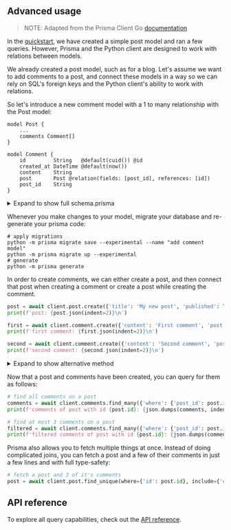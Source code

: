 ## Advanced usage

> NOTE: Adapted from the Prisma Client Go [documentation](https://github.com/prisma/prisma-client-go/blob/master/docs/advanced.md)

In the [quickstart](quickstart.md), we have created a simple post model and ran a few queries. However, Prisma and the
Python client are designed to work with relations between models.

We already created a post model, such as for a blog. Let's assume we want to add comments to a post, and connect these
models in a way so we can rely on SQL's foreign keys and the Python client's ability to work with relations.

So let's introduce a new comment model with a 1 to many relationship with the Post model:

```prisma
model Post {
    ...
    comments Comment[]
}

model Comment {
    id         String   @default(cuid()) @id
    created_at DateTime @default(now())
    content    String
    post       Post @relation(fields: [post_id], references: [id])
    post_id    String
}
```

<details>
    <summary>Expand to show full schema.prisma</summary>

   ```prisma
    datasource db {
        // could be postgresql or mysql
        provider = "sqlite"
        url      = "file:dev.db"
    }

    generator db {
        provider = "python -m prisma"
    }

    model Post {
        id         String   @default(cuid()) @id
        created_at DateTime @default(now())
        updated_at DateTime @updatedAt
        title      String
        published  Boolean
        desc       String?
        comments  Comment[]
    }

    model Comment {
        id         String   @default(cuid()) @id
        created_at DateTime @default(now())
        content    String
        post       Post @relation(fields: [post_id], references: [id])
        post_id    String
    }
   ```

</details>

Whenever you make changes to your model, migrate your database and re-generate your prisma code:

```shell script
# apply migrations
python -m prisma migrate save --experimental --name "add comment model"
python -m prisma migrate up --experimental
# generate
python -m prisma generate
```

In order to create comments, we can either create a post, and then connect that post when creating a comment or create a post while creating the comment.

```py
post = await client.post.create({'title': 'My new post', 'published': True})
print(f'post: {post.json(indent=2)}\n')

first = await client.comment.create({'content': 'First comment', 'post': {'connect': {'id': post.id}}})
print(f'first comment: {first.json(indent=2)}\n')

second = await client.comment.create({'content': 'Second comment', 'post': {'connect': {'id': post.id}}})
print(f'second comment: {second.json(indent=2)}\n')
```

<details>
    <summary>Expand to show alternative method</summary>

   ```py
   first = await client.comment.create(
        {
            'content': 'First comment',
            'post': {'create': {'title': 'My new post', 'published': True}},
        },
        include={'post': True}
   )
   second = await client.comment.create(
        {'content': 'Second comment', 'post': {'connect': {'id': first.post.id}}}
   )
   ```

</details>

Now that a post and comments have been created, you can query for them as follows:

```py
# find all comments on a post
comments = await client.comments.find_many({'where': {'post_id': post.id}})
print(f'comments of post with id {post.id}: {json.dumps(comments, indent=2)}')

# find at most 3 comments on a post
filtered = await client.comments.find_many({'where': {'post_id': post.id}, 'take': 3})
print(f'filtered comments of post with id {post.id}: {json.dumps(comments, indent=2)}')
```

Prisma also allows you to fetch multiple things at once. Instead of doing complicated joins, you can fetch a post and a
few of their comments in just a few lines and with full type-safety:

```py
# fetch a post and 3 of it's comments
post = await client.post.find_unique(where={'id': post.id}, include={'comments': {'take': 3}})
```

## API reference

To explore all query capabilities, check out the [API reference](reference).
